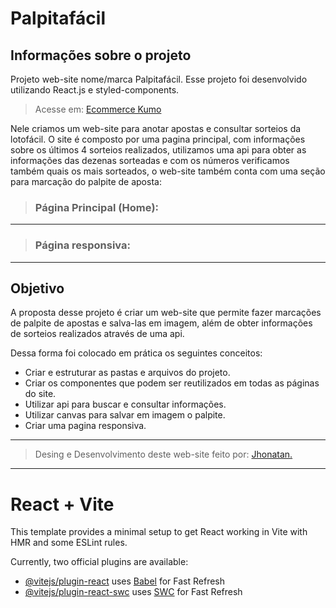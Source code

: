 # Palpitafácil

## Informações sobre o projeto

Projeto web-site nome/marca Palpitafácil.
Esse projeto foi desenvolvido utilizando React.js e styled-components.

> Acesse em: [Ecommerce Kumo](https://jhonatan-777.github.io/projeto-kumo/ "Projeto Ecommerce Kumo")

Nele criamos um web-site para anotar apostas e consultar sorteios da lotofácil. O site é composto por uma pagina principal, com informações sobre os últimos 4 sorteios realizados, utilizamos uma api para obter as informações das dezenas sorteadas e com os números verificamos também quais os mais sorteados, o web-site também conta com uma seção para marcação do palpite de aposta:

> ### Página Principal (Home):

---

> ### Página responsiva:

---

## Objetivo

A proposta desse projeto é criar um web-site que permite fazer marcações de palpite de apostas e salva-las em imagem, além de obter informações de sorteios realizados através de uma api.

Dessa forma foi colocado em prática os seguintes conceitos:

- Criar e estruturar as pastas e arquivos do projeto.
- Criar os componentes que podem ser reutilizados em todas as páginas do site.
- Utilizar api para buscar e consultar informações.
- Utilizar canvas para salvar em imagem o palpite.
- Criar uma pagina responsiva.

---

> Desing e Desenvolvimento deste web-site feito por: [Jhonatan.](https://github.com/Jhonatan-777/ "Github Jhonatan Silva")

---

# React + Vite

This template provides a minimal setup to get React working in Vite with HMR and some ESLint rules.

Currently, two official plugins are available:

- [@vitejs/plugin-react](https://github.com/vitejs/vite-plugin-react/blob/main/packages/plugin-react/README.md) uses [Babel](https://babeljs.io/) for Fast Refresh
- [@vitejs/plugin-react-swc](https://github.com/vitejs/vite-plugin-react-swc) uses [SWC](https://swc.rs/) for Fast Refresh
